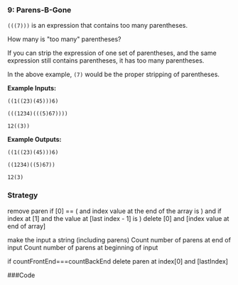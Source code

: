 ### 9: Parens-B-Gone

`(((7)))` is an expression that contains too many parentheses.

How many is "too many" parentheses?

If you can strip the expression of one set of parentheses, and the same expression still contains parentheses, it has too many parentheses.

In the above example, `(7)` would be the proper stripping of parentheses.

**Example Inputs:**
```
((1((23)(45)))6)  

(((1234)(((5)67))))

12((3))
```

**Example Outputs:**
```
((1((23)(45)))6)  

((1234)((5)67))

12(3)
```

### Strategy
<!-- translate parentheses into binary values   -->

remove paren if [0] == ( and index value at the end of the array is )
and if index at [1] and the value at [last index - 1] is ) delete [0] and [index value at end of array]

make the input a string (including parens)
Count number of parens at end of input
Count number of parens at beginning of input

if countFrontEnd===countBackEnd delete paren at index[0] and [lastIndex]





###Code